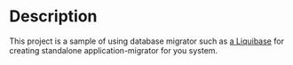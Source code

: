 # Description
This project is a sample of using database migrator such as [a Liquibase](https://www.liquibase.org) 
for creating standalone application-migrator for you system.
